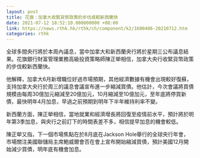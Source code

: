 ```yaml
---
layout: post
title: 花旗：加拿大收緊貨幣政策的步伐或較新西蘭快
date: 2021-07-12 18:52:10.000000000 +08:00
link: https://news.rthk.hk/rthk/ch/component/k2/1600406-20210712.htm
categories: rthk
---
```


全球多間央行將於本周內議息，當中加拿大和新西蘭央行將於星期三公布議息結果。花旗銀行財富管理業務高級投資策略師陳正犖相信，加拿大央行收緊貨幣政策的步伐較新西蘭快。

他解釋，加拿大6月新增職位好過市場預期，其他經濟數據有機會出現較好復蘇，支持加拿大央行於周三的議息會議宣布進一步縮減買債。他估計，今次會議將買債規模由每周30億加元縮減至20億加元，10月縮減至10億加元，至年底將停買新債，最快明年4月加息，早過之前預期到明年下半年維持利率不變。

新西蘭方面，陳正犖相信，當地就業和經濟增長將回復至疫情前水平，預計將於明年第3季加息，與央行之前訂下的時間表差不多，相信提早加息的機會較低。

陳正犖又指，下一個市場焦點在於8月底在Jackson Hole舉行的全球央行年會，市場關注美國聯儲局主席鮑威爾會否在會上宣布開始縮減買債，預計美國12月開始減少買債，明年底有機會加息。
